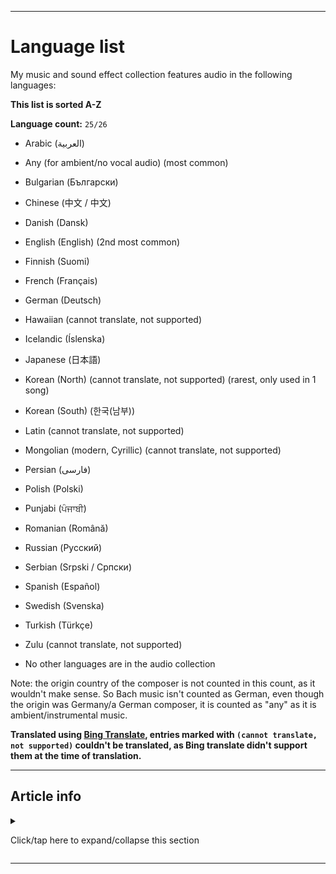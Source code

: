 
***

# Language list

My music and sound effect collection features audio in the following languages:

**This list is sorted A-Z**

**Language count:** `25/26`

* Arabic (العربية)

* Any (for ambient/no vocal audio) (most common)

* Bulgarian (Български)

* Chinese (中文 / 中文)

* Danish (Dansk)

* English (English) (2nd most common)

* Finnish (Suomi)

* French (Français)

* German (Deutsch)

* Hawaiian (cannot translate, not supported)

* Icelandic (Íslenska)

* Japanese (日本語)

* Korean (North) (cannot translate, not supported) (rarest, only used in 1 song) 

* Korean (South) (한국(남부))

* Latin (cannot translate, not supported)

* Mongolian (modern, Cyrillic) (cannot translate, not supported)

* Persian (فارسی)

* Polish (Polski)

* Punjabi (ਪੰਜਾਬੀ)

* Romanian (Română)

* Russian (Русский)

* Serbian (Srpski / Српски)

* Spanish (Español)

* Swedish (Svenska)

* Turkish (Türkçe)

* Zulu (cannot translate, not supported)

* No other languages are in the audio collection

Note: the origin country of the composer is not counted in this count, as it wouldn't make sense. So Bach music isn't counted as German, even though the origin was Germany/a German composer, it is counted as "any" as it is ambient/instrumental music.

**Translated using [Bing Translate](https://www.bing.com/Translator/), entries marked with `(cannot translate, not supported)` couldn't be translated, as Bing translate didn't support them at the time of translation.**

***

## Article info

<details><summary><p>Click/tap here to expand/collapse this section</p></summary>

**Article version:** `3 (2021, Tuesday, November 9th at 7:45 pm)`

**Line count (including blank lines and compiler line):** `91`

**File type:** `Markdown document (*.md *.mkd *.mdown *.markdown)`

**Article language:** `English (US) / Markdown / HTML5`

**All times are UTC-7 (PDT/Pacific Time)**

**You may need special rendering support for the `<dropdown>` HTML tag being used in this document**

</details>

***
